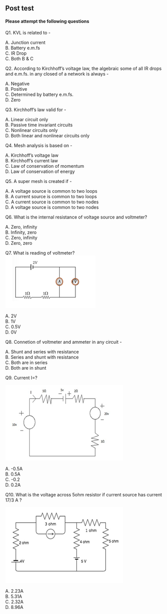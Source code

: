 ## Post test
#### Please attempt the following questions

Q1. KVL is related to -<br>

 A. Junction current <br> 
 B. Battery e.m.fs <br> 
 C. IR Drop <br> 
 C. Both B & C <br> 

Q2. According to Kirchhoff’s voltage law, the algebraic some of all IR drops and e.m.fs. in any closed of a network is always -<br>

 A. Negative <br>
 B. Positive <br>
 C. Determined by battery e.m.fs. <br>
 D. Zero  <br>

Q3. Kirchhoff’s law valid for -<br>

 A. Linear circuit only<br>
 B. Passive time invariant circuits<br>
 C. Nonlinear circuits only<br>
 D. Both linear and nonlinear circuits only<br>


Q4.  Mesh analysis is based on -<br>

 A. Kirchhoff’s voltage law <br>
 B. Kirchhoff’s current law<br>
 C. Law of conservation of momentum<br>
 D. Law of conservation of energy<br>


Q5. A super mesh is created if -<br>

 A. A voltage source is common to two loops <br>
 B. A current source is common to two loops <br>
 C. A current source is common to two nodes <br>
 D. A voltage source is common to two nodes <br>


Q6. What is the internal resistance of voltage source and voltmeter?<br>

 A. Zero, infinity <br>
 B. Infinity, zero <br>
 C. Zero, infinity <br>
 D. Zero, zero <br>

Q7.  What is reading of voltmeter? <br>
<img src="images/v3.png">

 A. 2V <br>
 B. 1V <br>
 C. 0.5V <br>
 D. 0V <br>
 

Q8. Connetion of voltmeter and ammeter in any circuit -<br>

 A. Shunt and series with resistance <br>
 B. Series and shunt with resistance <br>
 C. Both are in series  <br>
 D. Both are in shunt  <br>

Q9. Current I=? 

<img src="images/v4.png">

 A. -0.5A <br>
 B. 0.5A <br>
 C. -0.2 <br>
 D. 0.2A <br>

Q10. What is the voltage across 5ohm resistor if current source has current 17/3 A ?<br>

<img src="images/v5.png">

 A. 2.23A  <br>
 B. 5.31A <br>
 C. 2.32A <br>
 D. 8.96A <br>







